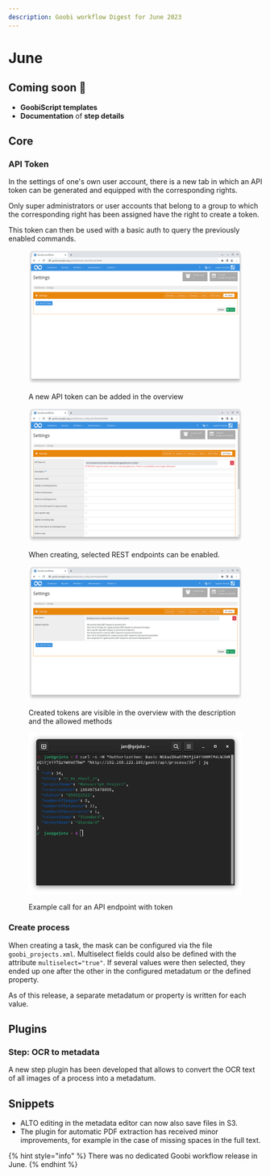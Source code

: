 ```yaml
---
description: Goobi workflow Digest for June 2023
---
```


# June

## Coming soon :rocket:

* **GoobiScript templates**
* **Documentation** of **step details**

## Core

### API Token

In the settings of one's own user account, there is a new tab in which an API token can be generated and equipped with the corresponding rights.

Only super administrators or user accounts that belong to a group to which the corresponding right has been assigned have the right to create a token.

This token can then be used with a basic auth to query the previously enabled commands.

<figure><img src="../.gitbook/assets/23.06_EN_api-token_overview.png" alt=""><figcaption><p>A new API token can be added in the overview</p></figcaption></figure>

<figure><img src="../.gitbook/assets/23.06_EN_api-token_setup.png" alt=""><figcaption><p>When creating, selected REST endpoints can be enabled.</p></figcaption></figure>

<figure><img src="../.gitbook/assets/23.05_EN_api-token_overview-with-token.png" alt=""><figcaption><p>Created tokens are visible in the overview with the description and the allowed methods</p></figcaption></figure>

<figure><img src="../.gitbook/assets/23.06_api-token_request.png" alt=""><figcaption><p>Example call for an API endpoint with token</p></figcaption></figure>

### Create process

When creating a task, the mask can be configured via the file `goobi_projects.xml`. Multiselect fields could also be defined with the attribute `multiselect="true"`. If several values were then selected, they ended up one after the other in the configured metadatum or the defined property.

As of this release, a separate metadatum or property is written for each value.

## Plugins

### Step: OCR to metadata

A new step plugin has been developed that allows to convert the OCR text of all images of a process into a metadatum.

## Snippets

* ALTO editing in the metadata editor can now also save files in S3.
* The plugin for automatic PDF extraction has received minor improvements, for example in the case of missing spaces in the full text.

{% hint style="info" %}
There was no dedicated Goobi workflow release in June.
{% endhint %}
